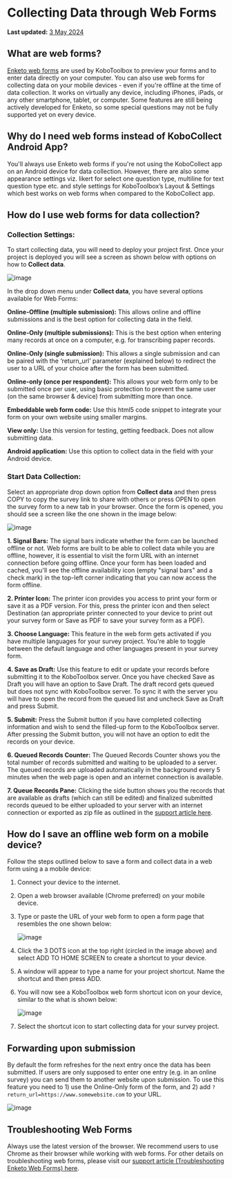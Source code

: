 # Collecting Data through Web Forms
**Last updated:** <a href="https://github.com/kobotoolbox/docs/blob/3d800e00d14000ecaa30ed97fcbf03a9feee65eb/source/data_through_webforms.md" class="reference">3 May 2024</a>

## What are web forms?

[Enketo web forms](enketo.md) are used by KoboToolbox to preview your forms and
to enter data directly on your computer. You can also use web forms for
collecting data on your mobile devices - even if you're offline at the time of
data collection. It works on virtually any device, including iPhones, iPads, or
any other smartphone, tablet, or computer. Some features are still being
actively developed for Enketo, so some special questions may not be fully
supported yet on every device.

## Why do I need web forms instead of KoboCollect Android App?

You'll always use Enketo web forms if you're not using the KoboCollect app on an
Android device for data collection. However, there are also some appearance
settings viz. likert for select one question type, multiline for text question
type etc. and style settings for KoboToolbox’s Layout & Settings which best
works on web forms when compared to the KoboCollect app.

## How do I use web forms for data collection?

### Collection Settings:

To start collecting data, you will need to deploy your project first. Once your
project is deployed you will see a screen as shown below with options on how to
**Collect data**.

![image](/images/data_through_webforms/collection_settings.png)

In the drop down menu under **Collect data**, you have several options available
for Web Forms:

**Online-Offline (multiple submission):** This allows online and offline
submissions and is the best option for collecting data in the field.

**Online-Only (multiple submissions):** This is the best option when entering
many records at once on a computer, e.g. for transcribing paper records.

**Online-Only (single submission):** This allows a single submission and can be
paired with the ‘return_url’ parameter (explained below) to redirect the user to
a URL of your choice after the form has been submitted.

**Online-only (once per respondent):** This allows your web form only to be
submitted once per user, using basic protection to prevent the same user (on the
same browser & device) from submitting more than once.

**Embeddable web form code:** Use this html5 code snippet to integrate your form
on your own website using smaller margins.

**View only:** Use this version for testing, getting feedback. Does not allow
submitting data.

**Android application:** Use this option to collect data in the field with your
Android device.

### Start Data Collection:

Select an appropriate drop down option from **Collect data** and then press COPY
to copy the survey link to share with others or press OPEN to open the survey
form to a new tab in your browser. Once the form is opened, you should see a
screen like the one shown in the image below:

![image](/images/data_through_webforms/data_collection.jpg)

**1. Signal Bars:** The signal bars indicate whether the form can be launched
offline or not. Web forms are built to be able to collect data while you are
offline, however, it is essential to visit the form URL with an internet
connection before going offline. Once your form has been loaded and cached,
you'll see the offline availability icon (empty "signal bars" and a check mark)
in the top-left corner indicating that you can now access the form offline.

**2. Printer Icon:** The printer icon provides you access to print your form or
save it as a PDF version. For this, press the printer icon and then select
Destination (an appropriate printer connected to your device to print out your
survey form or Save as PDF to save your survey form as a PDF).

**3. Choose Language:** This feature in the web form gets activated if you have
multiple languages for your survey project. You're able to toggle between the
default language and other languages present in your survey form.

**4. Save as Draft:** Use this feature to edit or update your records before
submitting it to the KoboToolbox server. Once you have checked Save as Draft you
will have an option to Save Draft. The draft record gets queued but does not
sync with KoboToolbox server. To sync it with the server you will have to open
the record from the queued list and uncheck Save as Draft and press Submit.

**5. Submit:** Press the Submit button if you have completed collecting
information and wish to send the filled-up form to the KoboToolbox server. After
pressing the Submit button, you will not have an option to edit the records on
your device.

**6. Queued Records Counter:** The Queued Records Counter shows you the total
number of records submitted and waiting to be uploaded to a server. The queued
records are uploaded automatically in the background every 5 minutes when the
web page is open and an internet connection is available.

**7. Queue Records Pane:** Clicking the side button shows you the records that
are available as drafts (which can still be edited) and finalized submitted
records queued to be either uploaded to your server with an internet connection
or exported as zip file as outlined in the
[support article here](manual_upload.md).

## How do I save an offline web form on a mobile device?

Follow the steps outlined below to save a form and collect data in a web form
using a a mobile device:

1. Connect your device to the internet.

2. Open a web browser available (Chrome preferred) on your mobile device.

3. Type or paste the URL of your web form to open a form page that resembles the
   one shown below:

    ![image](/images/data_through_webforms/offline_webform.jpg)

4. Click the 3 DOTS icon at the top right (circled in the image above) and
   select ADD TO HOME SCREEN to create a shortcut to your device.

5. A window will appear to type a name for your project shortcut. Name the
   shortcut and then press ADD.

6. You will now see a KoboToolbox web form shortcut icon on your device, similar
   to the what is shown below:

    ![image](/images/data_through_webforms/kobo_icon.png)

7. Select the shortcut icon to start collecting data for your survey project.

## Forwarding upon submission

By default the form refreshes for the next entry once the data has been
submitted. If users are only supposed to enter one entry (e.g. in an online
survey) you can send them to another website upon submission. To use this
feature you need to 1) use the Online-Only form of the form, and 2) add
`?return_url=https://www.somewebsite.com` to your URL.

![image](/images/data_through_webforms/url-single.png)

## Troubleshooting Web Forms

Always use the latest version of the browser. We recommend users to use Chrome
as their browser while working with web forms. For other details on
troubleshooting web forms, please visit our
[support article (Troubleshooting Enketo Web Forms) here](troubleshooting_webforms.md).

